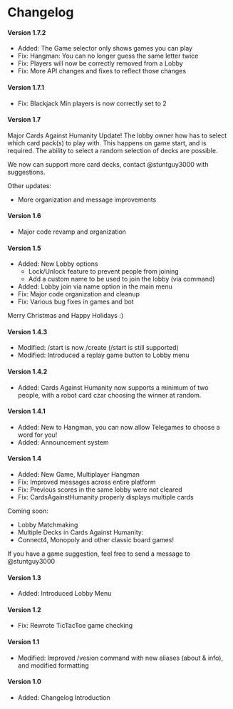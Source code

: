 # Changelog
#### Version 1.7.2
* Added: The Game selector only shows games you can play
* Fix: Hangman: You can no longer guess the same letter twice
* Fix: Players will now be correctly removed from a Lobby
* Fix: More API changes and fixes to reflect those changes

#### Version 1.7.1
* Fix: Blackjack Min players is now correctly set to 2

#### Version 1.7
Major Cards Against Humanity Update!
The lobby owner how has to select which card pack(s) to play with. This happens on game start, and is required. 
The ability to select a random selection of decks are possible. 

We now can support more card decks, contact @stuntguy3000 with suggestions.

Other updates:
* More organization and message improvements

#### Version 1.6
* Major code revamp and organization

#### Version 1.5
* Added: New Lobby options
    - Lock/Unlock feature to prevent people from joining
    - Add a custom name to be used to join the lobby (via command)
* Added: Lobby join via name option in the main menu
* Fix: Major code organization and cleanup 
* Fix: Various bug fixes in games and bot

Merry Christmas and Happy Holidays :)

#### Version 1.4.3
* Modified: /start is now /create (/start is still supported)
* Modified: Introduced a replay game button to Lobby menu

#### Version 1.4.2
* Added: Cards Against Humanity now supports a minimum of two people, with a robot card czar choosing the winner at random.

#### Version 1.4.1
* Added: New to Hangman, you can now allow Telegames to choose a word for you!
* Added: Announcement system

#### Version 1.4
* Added: New Game, Multiplayer Hangman
* Fix: Improved messages across entire platform
* Fix: Previous scores in the same lobby were not cleared
* Fix: CardsAgainstHumanity properly displays multiple cards

Coming soon:
  - Lobby Matchmaking
  - Multiple Decks in Cards Against Humanity:
  - Connect4, Monopoly and other classic board games!
  
If you have a game suggestion, feel free to send a message to @stuntguy3000 

#### Version 1.3
* Added: Introduced Lobby Menu

#### Version 1.2
* Fix: Rewrote TicTacToe game checking

#### Version 1.1
* Modified: Improved /vesion command with new aliases (about & info), and modified formatting

#### Version 1.0
* Added: Changelog Introduction